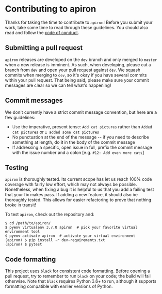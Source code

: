 # Contributing to apiron

Thanks for taking the time to contribute to `apiron`!
Before you submit your work, take some time to read through these guidelines.
You should also read and follow the [code of conduct](../CODE_OF_CONDUCT.md).


## Submitting a pull request

`apiron` releases are developed on the `dev` branch and only merged to `master` when a new release is imminent.
As such, when developing, please cut a branch from `dev` and open your pull request against `dev`.
We squash commits when merging to `dev`, so it's okay if you have several commits within your pull request.
That being said, please make sure your commit messages are clear so we can tell what's happening!


## Commit messages

We don't currently have a strict commit message convention, but here are a few guidelines:

- Use the imperative, present tense: `Add cat pictures` rather than `Added cat pictures` or `I added some cat pictures`
- No punctuation at the end of the message -- if you need to describe something at length, do it in the body of the commit message
- If addressing a specific, open issue in full, prefix the commit message with the issue number and a colon [e.g. `#12: Add even more cats`]


## Testing

`apiron` is thoroughly tested.
Its current scope has let us reach 100% code coverage with fairly low effort, which may not always be possible.
Nonetheless, when fixing a bug it is helpful to us that you add a failing test that your fix makes pass.
If adding a new feature, it should also be thoroughly tested.
This allows for easier refactoring to prove that nothing broke in transit!

To test `apiron`, check out the repository and:

```
$ cd /path/to/apiron/
$ pyenv virtualenv 3.7.0 apiron  # pick your favorite virtual environment tool
$ pyenv activate apiron  # activate your virtual environment
(apiron) $ pip install -r dev-requirements.txt
(apiron) $ pytest
```

## Code formatting

This project uses [`black`](https://github.com/ambv/black) for consistent code formatting.
Before opening a pull request, try to remember to run `black` on your code; the build will fail otherwise.
Note that `black` requires Python 3.6+ to run, although it supports formatting compatible with earlier versions of Python.
